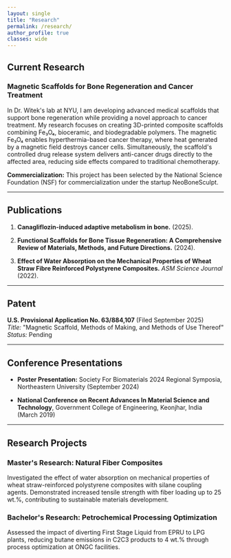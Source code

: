 ```yaml
---
layout: single
title: "Research"
permalink: /research/
author_profile: true
classes: wide
---
```

## Current Research

### Magnetic Scaffolds for Bone Regeneration and Cancer Treatment

In Dr. Witek's lab at NYU, I am developing advanced medical scaffolds that support bone regeneration while providing a novel approach to cancer treatment. My research focuses on creating 3D-printed composite scaffolds combining Fe₃O₄, bioceramic, and biodegradable polymers. The magnetic Fe₃O₄ enables hyperthermia-based cancer therapy, where heat generated by a magnetic field destroys cancer cells. Simultaneously, the scaffold's controlled drug release system delivers anti-cancer drugs directly to the affected area, reducing side effects compared to traditional chemotherapy.

**Commercialization:** This project has been selected by the National Science Foundation (NSF) for commercialization under the startup NeoBoneSculpt.

---

## Publications

1. **Canagliflozin-induced adaptive metabolism in bone.** (2025).

2. **Functional Scaffolds for Bone Tissue Regeneration: A Comprehensive Review of Materials, Methods, and Future Directions.** (2024).

3. **Effect of Water Absorption on the Mechanical Properties of Wheat Straw Fibre Reinforced Polystyrene Composites.** *ASM Science Journal* (2022).

---

## Patent

**U.S. Provisional Application No. 63/884,107** (Filed September 2025)  
*Title:* "Magnetic Scaffold, Methods of Making, and Methods of Use Thereof"  
*Status:* Pending

---

## Conference Presentations

- **Poster Presentation:** Society For Biomaterials 2024 Regional Symposia, Northeastern University (September 2024)

- **National Conference on Recent Advances In Material Science and Technology**, Government College of Engineering, Keonjhar, India (March 2019)

---

## Research Projects

### Master's Research: Natural Fiber Composites
Investigated the effect of water absorption on mechanical properties of wheat straw-reinforced polystyrene composites with silane coupling agents. Demonstrated increased tensile strength with fiber loading up to 25 wt.%, contributing to sustainable materials development.

### Bachelor's Research: Petrochemical Processing Optimization
Assessed the impact of diverting First Stage Liquid from EPRU to LPG plants, reducing butane emissions in C2C3 products to 4 wt.% through process optimization at ONGC facilities.
